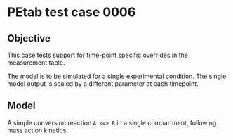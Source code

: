 # PEtab test case 0006

## Objective

This case tests support for time-point specific overrides in the measurement
table.

The model is to be simulated for a single experimental condition. The single
model output is scaled by a different parameter at each timepoint.

## Model

A simple conversion reaction `A <=> B` in a single compartment, following
mass action kinetics.
